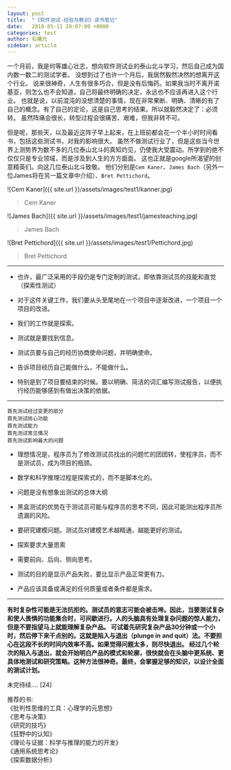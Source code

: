 ```yaml
---
layout: post
title:  "《软件测试-经验与教训》读书笔记"
date:   2018-05-11 20:07:00 +0800
categories: test
author: 石曙光
sidebar: article
---
```


一个月前，我是何等雄心壮志，想向软件测试业的泰山北斗学习，然后自己成为国内数一数二的测试学者。
没想到过了也许一个月后，我居然毅然决然的想离开这个行业。
说来很神奇，人生有很多巧合，但是没有后悔药。如果我当时不离开诺基亚，则怎么也不会知道，自己将最终明确的决定，永远也不应该再进入这个行业。
也就是说，以前混沌的没想清楚的事情，现在非常果断、明确、清晰的有了自己的概念。有了自己的定论，这是自己思考的结果。所以就毅然决定了：必须转。
虽然阵痛会很长，转型过程会很痛苦、艰难，但我非转不可。

但是呢，那些天，以及最近这阵子早上起来，在上班前都会花一个半小时时间看书，包括这些测试书，对我的影响很大。
虽然不做测试行业了，但是这些当今世界上测势界为数不多的几位泰山北斗的真知灼见，仍使我大受震动。所学到的绝不仅仅只是专业领域，而是涉及到人生的方方面面。
这也正就是google所渴望的创意精英们。向这几位泰山北斗致敬。
他们分别是`Cem Kaner`、`James Bach`（另外一位James将在另一篇文章中介绍）、`Bret Pettichord`。

![Cem Kaner]({{ site.url }}/assets/images/test1/kanner.jpg)  
> Cem Kaner  
  

![James Bach]({{ site.url }}/assets/images/test1/jamesteaching.jpg)
> James Bach  


![Bret Pettichord]({{ site.url }}/assets/images/test1/Pettichord.jpg)
> Bret Pettichord  

---

- 也许，最广泛采用的手段仍是专门定制的测试，即依靠测试员的技能和直觉（探索性测试）

- 对于这件关键工作，我们要从头至尾地在一个项目中逐渐改进，一个项目一个项目的改进。

- 我们的工作就是探索。

- 测试就是要找到信息。  

- 测试员要与自己的经历协商使命问题，并明确使命。  

- 告诉项目经历自己能做什么，不能做什么。  

- 特别是到了项目要结束的时候。要以明确、简洁的词汇编写测试报告，以便执行经历能够感到有做出决策的依据。  

---
    首先测试经过变更的部分  
    首先测试核心功能  
    首先测试能力  
    首先测试常见情况  
    首先测试影响最大的问题  


- 理想情况是，程序员为了修改测试员找出的问题忙的团团转，使程序员，而不是测试员，成为项目的瓶颈。

- 数学和科学推理过程是探索式的，而不是脚本化的。

- 问题是没有想象出测试的总体大纲

- 黑盒测试的优势在于测试员可能与程序员的思考不同，因此可能测出程序员所遗漏的风险。

- 要研究建模问题。测试员对建模艺术越精通，越能更好的测试。

- 探索要求大量思索

- 需要前向、后向、侧向思考。

- 测试的目的是显示产品失败，要比显示产品正常更有力。

- 产品应该具备或满足的任何质量或者条件都是需求。
  
*** 

__有时复杂性可能是无法抗拒的。测试员的意志可能会被击垮。因此，当要测试复杂和使人畏惧的功能集合时，可间歇进行。人的头脑具有处理复杂问题的惊人能力，但是不要指望马上就能理解复杂产品。
可试着先研究复杂产品30分钟或一个小时，然后停下来干点别的。这就是陷入与退出（plunge in and quit）法。不要担心在这段不长的时间内效率不高。如果觉得问题太多，则尽快退出。
经过几个轮次的陷入与退出，就会开始明白产品的模式和轮廓，很快就会在头脑中更系统、更具体地测试和研究策略。这种方法很神奇。最终，会掌握足够的知识，以设计全面的测试计划。__


未完待续....
[24]


















推荐的书:  
《批判性思维的工具：心理学的元思想》  
《思考与决策》  
《研究的技巧》  
《狂野中的认知》  
《理论与证据：科学与推理的能力的开发》  
《通用系统思考论》  
《探索数据分析》  